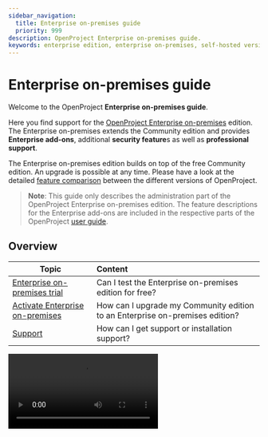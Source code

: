 ```yaml
---
sidebar_navigation:
  title: Enterprise on-premises guide
  priority: 999
description: OpenProject Enterprise on-premises guide.
keywords: enterprise edition, enterprise on-premises, self-hosted version, server
---
```

# Enterprise on-premises guide

Welcome to the OpenProject **Enterprise on-premises guide**.

Here you find support for the [OpenProject Enterprise on-premises](https://www.openproject.org/enterprise-edition/) edition. The Enterprise on-premises extends the Community edition and provides **Enterprise add-ons**, additional **security feature**s as well as **professional support**.

The Enterprise on-premises edition builds on top of the free Community edition. An upgrade is possible at any time. Please have a look at the detailed [feature comparison](https://www.openproject.org/pricing/#features) between the different versions of OpenProject.

> **Note**: This guide only describes the administration part of the OpenProject Enterprise on-premises edition. The feature descriptions for the Enterprise add-ons are included in the respective parts of the OpenProject [user guide](../../user-guide/).

## Overview

| Topic                                                                | Content                                                                      |
|----------------------------------------------------------------------|:-----------------------------------------------------------------------------|
| [Enterprise on-premises trial](./enterprise-on-premises-trial/)      | Can I test the Enterprise on-premises edition for free?                      |
| [Activate Enterprise on-premises](./activate-enterprise-on-premises) | How can I upgrade my Community edition to an Enterprise on-premises edition? |
| [Support](./support)                                                 | How can I get support or installation support?                               |

![](https://openproject-docs.s3.eu-central-1.amazonaws.com/videos/5-Reasons-to-upgrade-to-the-OpenProject-Enterprise-Edition.mp4)

